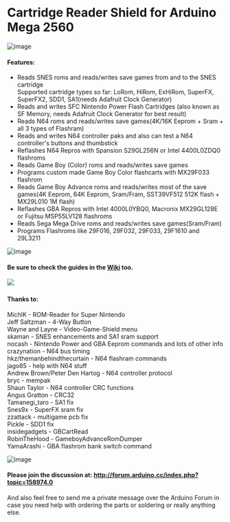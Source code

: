 # Cartridge Reader Shield for Arduino Mega 2560

![image](https://dl.dropboxusercontent.com/s/o26c0yey8onuha2/v11_front_diagonal.jpg?dl=1)   

#### Features:  
- Reads SNES roms and reads/writes save games from and to the SNES cartridge  
  Supported cartridge types so far: LoRom, HiRom, ExHiRom, SuperFX, SuperFX2, SDD1, SA1(needs Adafruit Clock Generator)  
- Reads and writes SFC Nintendo Power Flash Cartridges (also known as SF Memory, needs Adafruit Clock Generator for best result)  
- Reads N64 roms and reads/writes save games(4K/16K Eeprom + Sram + all 3 types of Flashram)   
- Reads and writes N64 controller paks and also can test a N64 controller's buttons and thumbstick   
- Reflashes N64 Repros with Spansion S29GL256N or Intel 4400L0ZDQ0 flashroms    
- Reads Game Boy (Color) roms and reads/writes save games   
- Programs custom made Game Boy Color flashcarts with MX29F033 flashrom   
- Reads Game Boy Advance roms and reads/writes most of the save games(4K Eeprom, 64K Eeprom, Sram/Fram, SST39VF512 512K flash + MX29L010 1M flash)  
- Reflashes GBA Repros with Intel 4000L0YBQ0, Macronix MX29GL128E or Fujitsu MSP55LV128 flashroms    
- Reads Sega Mega Drive roms and reads/writes save games(Sram/Fram)    
- Programs Flashroms like 29F016, 29F032, 29F033, 29F1610 and 29L3211    

![image](https://dl.dropboxusercontent.com/s/goc70t6cg9v7sfa/v11_switches.jpg?dl=1)   

#### Be sure to check the guides in the [Wiki](https://github.com/sanni/cartreader/wiki) too.

[![](https://dl.dropboxusercontent.com/s/950svg0i21syq3j/youtube_preview.jpg?dl=1)](https://www.youtube.com/watch?v=AD_o7J85bCg)   

#### Thanks to:  
   MichlK - ROM-Reader for Super Nintendo   
   Jeff Saltzman - 4-Way Button   
   Wayne and Layne - Video-Game-Shield menu   
   skaman - SNES enhancements and SA1 sram support   
   nocash - Nintendo Power and GBA Eeprom commands and lots of other info   
   crazynation - N64 bus timing   
   hkz/themanbehindthecurtain - N64 flashram commands   
   jago85 - help with N64 stuff   
   Andrew Brown/Peter Den Hartog - N64 controller protocol   
   bryc - mempak   
   Shaun Taylor - N64 controller CRC functions   
   Angus Gratton - CRC32   
   Tamanegi_taro - SA1 fix   
   Snes9x - SuperFX sram fix   
   zzattack - multigame pcb fix  
   Pickle - SDD1 fix   
   insidegadgets - GBCartRead   
   RobinTheHood - GameboyAdvanceRomDumper   
   YamaArashi - GBA flashrom bank switch command    
   
![image](https://dl.dropboxusercontent.com/s/0be9rp9ss37vq2c/v11_rear.jpg?dl=1)   

#### Please join the discussion at: http://forum.arduino.cc/index.php?topic=158974.0   
And also feel free to send me a private message over the Arduino Forum in case you need help with ordering the parts or soldering or really anything else.   
